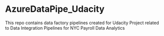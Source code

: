 # AzureDataPipe_Udacity
This repo contains data factory pipelines created for Udacity Project related to Data Integration Pipelines for NYC Payroll Data Analytics
